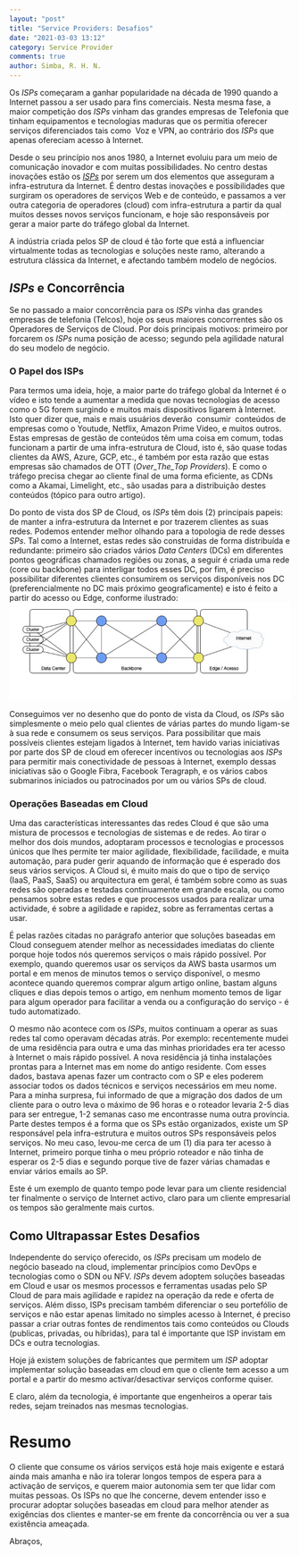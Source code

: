 ```yaml
---
layout: "post"
title: "Service Providers: Desafios"
date: "2021-03-03 13:12"
category: Service Provider
comments: true
author: Simba, R. H. N.
---
```

Os _ISPs_ começaram a ganhar popularidade na década de 1990 quando a Internet passou a ser usado para fins comerciais. Nesta mesma fase, a maior competição dos _ISPs_ vinham das grandes empresas de Telefonia que tinham equipamentos e tecnologias maduras que os permitia oferecer serviços diferenciados tais como  Voz e VPN, ao contrário dos _ISPs_ que apenas ofereciam acesso à Internet.

Desde o seu princípio nos anos 1980, a Internet evoluiu para um meio de comunicação inovador e com muitas possibilidades. No centro destas inovações estão os [_ISPs_](https://www.ricardosimba.com/service%20provider/2021/02/20/service-providers-introducao.html) por serem um dos elementos que asseguram a infra-estrutura da Internet. É dentro destas inovações e possibilidades que surgiram os operadores de serviços Web e de conteúdo, e passamos a ver outra categoria de operadores (cloud) com infra-estrutura a partir da qual muitos desses novos serviços funcionam, e hoje são responsáveis por gerar a maior parte do tráfego global da Internet.

A indústria criada pelos SP de cloud é tão forte que está a influenciar virtualmente todas as tecnologias e soluções neste ramo, alterando a estrutura clássica da Internet, e afectando também modelo de negócios.

## _ISPs_ e Concorrência
Se no passado a maior concorrência para os _ISPs_ vinha das grandes empresas de telefonia (Telcos), hoje os seus maiores concorrentes são os Operadores de Serviços de Cloud. Por dois principais motivos: primeiro por forcarem os _ISPs_ numa posição de acesso; segundo pela agilidade natural do seu modelo de negócio.

### O Papel dos ISPs
Para termos uma ideia, hoje, a maior parte do tráfego global da Internet é o vídeo e isto tende a aumentar a medida que novas tecnologias de acesso como o 5G forem surgindo e muitos mais dispositivos ligarem à Internet. Isto quer dizer que, mais e mais usuários deverão  consumir  conteúdos de empresas como o Youtude, Netflix, Amazon Prime Video, e muitos outros. Estas empresas de gestão de conteúdos têm uma coisa em comum, todas funcionam a partir de uma infra-estrutura de Cloud, isto é, são quase todas clientes da AWS, Azure, GCP, etc., é também por esta razão que estas empresas são chamados de OTT (_Over_The_Top Providers_). E como o tráfego precisa chegar ao cliente final de uma forma eficiente, as CDNs como a Akamai, Limelight, etc., são usadas para a distribuição destes conteúdos (tópico para outro artigo).

Do ponto de vista dos SP de Cloud, os _ISPs_ têm dois (2) principais papeis: de manter a infra-estrutura da Internet e por trazerem clientes as suas redes. Podemos entender melhor olhando para a topologia de rede desses _SPs_. Tal como a Internet, estas redes são construidas de forma distribuída e redundante: primeiro são criados vários _Data Centers_ (DCs) em diferentes pontos geográficas chamados regiões ou zonas, a seguir é criada uma rede (core ou backbone) para interligar todos esses DC, por fim, é preciso possibilitar diferentes clientes consumirem os serviços disponíveis nos DC (preferencialmente no DC mais próximo geograficamente) e isto é feito a partir do acesso ou Edge, conforme ilustrado:
<img src="/assets/Cloud1.jpg" class="align-center">

Conseguimos ver no desenho que do ponto de vista da Cloud, os _ISPs_ são simplesmente o meio pelo qual clientes de várias partes do mundo ligam-se à sua rede e consumem os seus serviços. Para possibilitar que mais possíveis clientes estejam ligados à Internet, tem havido varias iniciativas por parte dos SP de cloud em oferecer incentivos ou tecnologias aos _ISPs_ para permitir mais conectividade de pessoas à Internet, exemplo dessas iniciativas são o Google Fibra, Facebook Teragraph, e os vários cabos submarinos iniciados ou patrocinados por um ou vários SPs de cloud.

### Operações Baseadas em Cloud
Uma das características interessantes das redes Cloud é que são uma mistura de processos e tecnologias de sistemas e de redes. Ao tirar o melhor dos dois mundos, adoptaram processos e tecnologias e processos únicos que lhes permite ter maior agilidade, flexibilidade, facilidade, e muita automação, para puder gerir aquando de informação que é esperado dos seus vários serviços. A Cloud si, é muito mais do que o tipo de serviço (IaaS, PaaS, SaaS) ou arquitectura em geral, é também sobre como as suas redes são operadas e testadas continuamente em grande escala, ou como pensamos sobre estas redes e que processos usados para realizar uma actividade, é sobre a agilidade e rapidez, sobre as ferramentas certas a usar.

É pelas razões citadas no parágrafo anterior que soluções baseadas em Cloud conseguem atender melhor as necessidades imediatas do cliente porque hoje todos nós queremos serviços o mais rápido possível. Por exemplo, quando queremos usar os serviços da AWS basta usarmos um portal e em menos de minutos temos o serviço disponível, o mesmo acontece quando queremos comprar algum artigo online, bastam alguns cliques e dias depois temos o artigo, em nenhum momento temos de ligar para algum operador para facilitar a venda ou a configuração do serviço - é tudo automatizado.

O mesmo não acontece com os _ISPs_, muitos continuam a operar as suas redes tal como operavam décadas atrás. Por exemplo: recentemente mudei de uma residência para outra e uma das minhas prioridades era ter acesso à Internet o mais rápido possível. A nova residência já tinha instalações prontas para a Internet mas em nome do antigo residente. Com esses dados, bastava apenas fazer um contracto com o SP e eles poderem associar todos os dados técnicos e serviços necessários em meu nome. Para a minha surpresa, fui informado de que a migração dos dados de um cliente para o outro leva o máximo de 96 horas e o roteador levaria 2-5 dias para ser entregue, 1-2 semanas caso me encontrasse numa outra província. Parte destes tempos é a forma que os SPs estão organizados, existe um SP responsável pela infra-estrutura e muitos outros SPs responsáveis pelos serviços. No meu caso, levou-me cerca de um (1) dia para ter acesso à Internet, primeiro porque tinha o meu próprio roteador e não tinha de esperar os 2-5 dias e segundo porque tive de fazer várias chamadas e enviar vários emails ao SP.

Este é um exemplo de quanto tempo pode levar para um cliente residencial ter finalmente o serviço de Internet activo, claro para um cliente empresarial os tempos são geralmente mais curtos.

## Como Ultrapassar Estes Desafios
Independente do serviço oferecido, os _ISPs_ precisam um modelo de negócio baseado na cloud, implementar princípios como DevOps e tecnologias como o SDN ou NFV. _ISPs_ devem adoptem soluções baseadas em Cloud e usar os mesmos processos e ferramentas usadas pelo SP Cloud de para mais agilidade e rapidez na operação da rede e oferta de serviços. Além disso, ISPs precisam também diferenciar o seu portefólio de serviços e não estar apenas limitado no simples acesso à Internet, é preciso passar a criar outras fontes de rendimentos tais como conteúdos ou Clouds (publicas, privadas, ou híbridas), para tal é importante que ISP invistam em DCs e outra tecnologias.

Hoje já existem soluções de fabricantes que permitem um _ISP_ adoptar implementar solução baseadas em cloud em que o cliente tem acesso a um portal e a partir do mesmo activar/desactivar serviços conforme quiser.

E claro, além da tecnologia, é importante que engenheiros a operar tais redes, sejam treinados nas mesmas tecnologias.

# Resumo
O cliente que consume os vários serviços está hoje mais exigente e estará ainda mais amanha e não ira tolerar longos tempos de espera para a activação de serviços, e querem maior autonomia sem ter que lidar com muitas pessoas. Os ISPs no que lhe concerne, devem entender isso e  procurar adoptar soluções baseadas em cloud para melhor atender as exigências dos clientes e manter-se em frente da concorrência ou ver a sua existência ameaçada.


Abraços,
